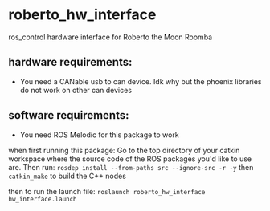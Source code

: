 # roberto_hw_interface
ros_control hardware interface for Roberto the Moon Roomba

## hardware requirements:
- You need a CANable usb to can device. Idk why but the phoenix libraries do not work on other can devices

## software requirements:
- You need ROS Melodic for this package to work

when first running this package:
Go to the top directory of your catkin workspace where the source code of the ROS packages you'd like to use are. Then run:
```rosdep install --from-paths src --ignore-src -r -y```
then ```catkin_make``` to build the C++ nodes

then to run the launch file:
```roslaunch roberto_hw_interface hw_interface.launch```
